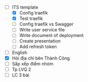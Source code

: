 - [ ] ITS template
	- [x] Config traefik
	- [x] Test traefik
	- [ ] Config traefik vs Swagger
	- [ ] Write user service file
	- [ ] Write document of deployment
	- [ ] Create presentation
	- [ ] Add refresh token
- [ ] English
- [x] Hỏi địa chỉ bên Thành Công
- [ ] Sắp xếp điểm nhóm
- [ ] Tp LVQ 2
- [ ] LC 3 bài
